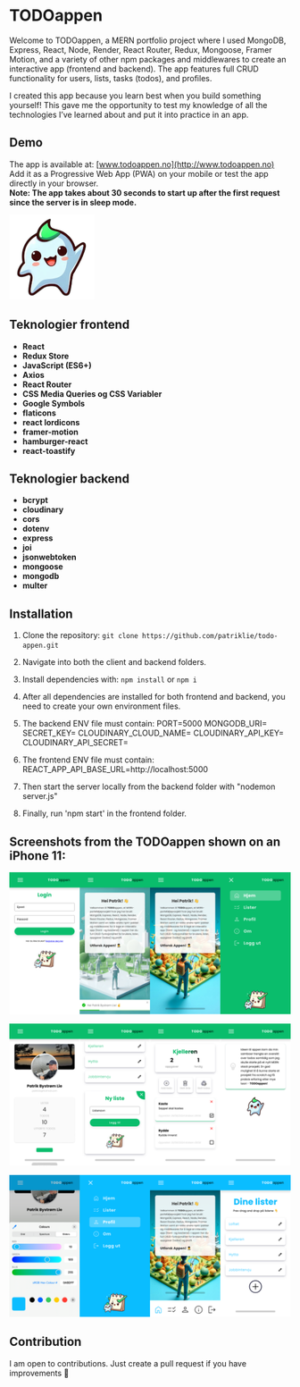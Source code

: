 # TODOappen

Welcome to TODOappen, a MERN portfolio project where I used MongoDB, Express, React, Node, Render, React Router, Redux, Mongoose, Framer Motion, and a variety of other npm packages and middlewares to create an interactive app (frontend and backend). The app features full CRUD functionality for users, lists, tasks (todos), and profiles.

I created this app because you learn best when you build something yourself! This gave me the opportunity to test my knowledge of all the technologies I’ve learned about and put it into practice in an app.

## Demo
The app is available at:
[www.todoappen.no](http://www.todoappen.no)    
Add it as a Progressive Web App (PWA) on your mobile or test the app directly in your browser.   
**Note: The app takes about 30 seconds to start up after the first request since the server is in sleep mode.**

![Todo Maskotten](client/public/apple-touch-icon-152x152.png)

## Teknologier frontend
- **React**
- **Redux Store**
- **JavaScript (ES6+)**
- **Axios**
- **React Router**
- **CSS Media Queries og CSS Variabler**
- **Google Symbols**
- **flaticons**
- **react lordicons**
- **framer-motion**
- **hamburger-react**
- **react-toastify**

## Teknologier backend
- **bcrypt**
- **cloudinary**
- **cors**
- **dotenv**
- **express**
- **joi**
- **jsonwebtoken**
- **mongoose**
- **mongodb**
- **multer**

## Installation
1. Clone the repository: `git clone https://github.com/patriklie/todo-appen.git`
2. Navigate into both the client and backend folders.
3. Install dependencies with: `npm install` or `npm i`
4. After all dependencies are installed for both frontend and backend, you need to create your own environment files.

5. The backend ENV file must contain:
PORT=5000
MONGODB_URI=
SECRET_KEY=
CLOUDINARY_CLOUD_NAME=
CLOUDINARY_API_KEY=
CLOUDINARY_API_SECRET=
6. The frontend ENV file must contain:
REACT_APP_API_BASE_URL=http://localhost:5000
7. Then start the server locally from the backend folder with "nodemon server.js"
8. Finally, run 'npm start' in the frontend folder.

## Screenshots from the TODOappen shown on an iPhone 11:
![Todoappen Bilde 1-4](images/Bilde1_crop.png)

![Todoappen Bilde 5-8](images/Bilde2_crop.png)

![Todoappen Bilde 9-12](images/Bilde3_crop.png)

## Contribution
I am open to contributions. Just create a pull request if you have improvements 🙌
